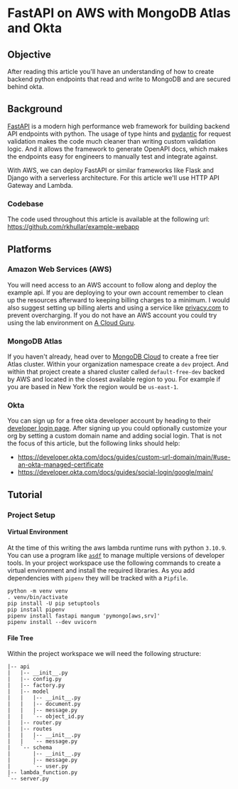 # FastAPI on AWS with MongoDB Atlas and Okta

## Objective
After reading this article you'll have an understanding of how to create backend python endpoints that read and write to
MongoDB and are secured behind okta.

## Background
[FastAPI](https://fastapi.tiangolo.com) is a modern high performance web framework for building backend API endpoints with
python. The usage of type hints and [pydantic](https://docs.pydantic.dev/latest) for request validation makes the code
much cleaner than writing custom validation logic. And it allows the framework to generate OpenAPI docs, which makes the
endpoints easy for engineers to manually test and integrate against.

With AWS, we can deploy FastAPI or similar frameworks like Flask and Django with a serverless architecture. For this
article we'll use HTTP API Gateway and Lambda.

### Codebase
The code used throughout this article is available at the following url:
https://github.com/rkhullar/example-webapp

## Platforms
### Amazon Web Services (AWS)
You will need access to an AWS account to follow along and deploy the example api. If you are deploying to your own account
remember to clean up the resources afterward to keeping billing charges to a minimum. I would also suggest setting up
billing alerts and using a service like [privacy.com](https://privacy.com) to prevent overcharging. If you do not have an
AWS account you could try using the lab environment on [A Cloud Guru](https://learn.acloud.guru/labs).

### MongoDB Atlas
If you haven't already, head over to [MongoDB Cloud](https://www.mongodb.com/cloud) to create a free tier Atlas cluster.
Within your organization namespace create a `dev` project. And within that project create a shared cluster called
`default-free-dev` backed by AWS and located in the closest available region to you. For example if you are based in
New York the region would be `us-east-1`.

### Okta
You can sign up for a free okta developer account by heading to their [developer login page](https://developer.okta.com/login).
After signing up you could optionally customize your org by setting a custom domain name and adding social login. That is
not the focus of this article, but the following links should help:
- https://developer.okta.com/docs/guides/custom-url-domain/main/#use-an-okta-managed-certificate
- https://developer.okta.com/docs/guides/social-login/google/main/

## Tutorial
### Project Setup
#### Virtual Environment
At the time of this writing the aws lambda runtime runs with python `3.10.9`. You can use a program like [`asdf`](https://asdf-vm.com)
to manage multiple versions of developer tools. In your project workspace use the following commands to create a virtual
environment and install the required libraries. As you add dependencies with `pipenv` they will be tracked with a `Pipfile`.

```shell
python -m venv venv
. venv/bin/activate
pip install -U pip setuptools
pip install pipenv
pipenv install fastapi mangum 'pymongo[aws,srv]'
pipenv install --dev uvicorn
```

#### File Tree
Within the project workspace we will need the following structure:
```text
|-- api
|   |-- __init__.py
|   |-- config.py
|   |-- factory.py
|   |-- model
|   |   |-- __init__.py
|   |   |-- document.py
|   |   |-- message.py
|   |   `-- object_id.py
|   |-- router.py
|   |-- routes
|   |   |-- __init__.py
|   |   `-- message.py
|   `-- schema
|       |-- __init__.py
|       |-- message.py
|       `-- user.py
|-- lambda_function.py
`-- server.py
```
